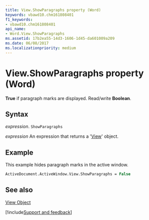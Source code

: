 ```yaml
---
title: View.ShowParagraphs property (Word)
keywords: vbawd10.chm161808401
f1_keywords:
- vbawd10.chm161808401
api_name:
- Word.View.ShowParagraphs
ms.assetid: 17b2ea55-14d3-1606-1d45-da601009a209
ms.date: 06/08/2017
ms.localizationpriority: medium
---
```



# View.ShowParagraphs property (Word)

 **True** if paragraph marks are displayed. Read/write **Boolean**.


## Syntax

_expression_. `ShowParagraphs`

 _expression_ An expression that returns a '[View](Word.View.md)' object.


## Example

This example hides paragraph marks in the active window.


```vb
ActiveDocument.ActiveWindow.View.ShowParagraphs = False
```


## See also


[View Object](Word.View.md)

[!include[Support and feedback](~/includes/feedback-boilerplate.md)]